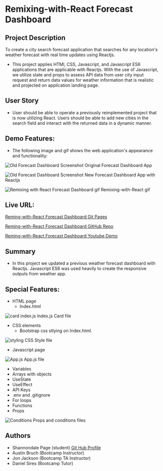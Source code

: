 # Remixing-with-React Forecast Dashboard

## Project Description
To create a city search forecast application that searches for any location's weather forecast with real time updates using Reactjs.

* This project applies HTMl, CSS, Javascript, and Javascript ES6 applications that are applicable with Reactjs. With the use of Javascript, we utilize state and props to assess API data from user city input request and return data values for weather information that is realistic and projected on application landing page.

## User Story

* User should be able to operate a previously reimplemented project that is now utilizing React. Users should be able to add new cities in the search field and interact with the returned data in a dynamic manner.

## Demo Features:
* The following image and gif shows the web application's appearance and functionality:




![Old Forecast Dashboard Screenshot](../Remixing-with-React/client/src/img/forecastdashpic.png) Original Forecast Dashboard App

![Old Forecast Dashboard Screenshot](../Remixing-with-React/client/src/img/remixedforecastpic.png) New Forecast Dashboard App with Reactjs

![Remixing with React Forecast Dashboard gif](../Remixing-with-React/client/src/img/remix.gif) Remixing-with-React gif

## Live URL:
<a href="https://sjohn214.github.io/ForecastDashboard/">Reming-with-React Forecast Dashboard Git Pages</a>

<a href="https://github.com/sjohn214/Remixing-with-React.git">Reming-with-React Forecast Dashboard GitHub Repo</a>

<a href="https://youtu.be/OsLGQ_VWNU0">Reming-with-React Forecast Dashboard Youtube Demo</a>

## Summary
* In this project we updated a previous weather forecast dashboard with Reactjs. Javascript ES6 was used heavily to create the responsive outputs from weather app.

## Special Features:
* HTML page
  * Index.html
  
![card index.js](../Remixing-with-React/client/src/img/cardpic.png) Index.js Card file

* CSS elements 
  * Bootstrap css stlying on Index.html.
  
![styling](../Remixing-with-React/client/src/img/stylecsspic.png) CSS Style file 

* Javascript page

![App.js](../Remixing-with-React/client/src/img/appJSpic.png) App.js file

  * Variables
  * Arrays with objects
  * UseState
  * UseEffect 
  * API Keys
  * .env and .gitignore
  * For loops
  * Functions
  * Props

![Conditions](../Remixing-with-React/client/src/img/conditionpic.png) Props and conditions files

 


## Authors
* Shannondale Page (student) <a href="https://github.com/sjohn214">Git Hub Profile</a>
* Austin Bruch (Bootcamp Instructor)
* Jon Jackson (Bootcamp TA Instructor)
* Daniel Sires (Bootcamp Tutor)